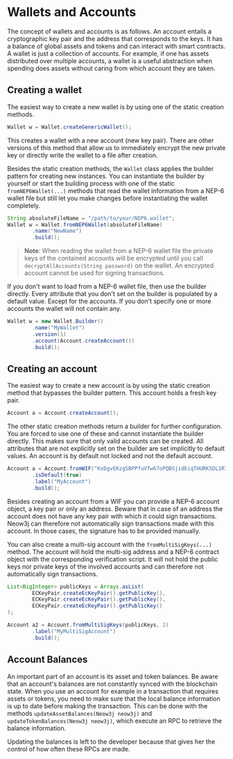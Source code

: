 # Wallets and Accounts

The concept of wallets and accounts is as follows. An account entails a cryptographic key pair and the address that
corresponds to the keys. It has a balance of global assets and tokens and can interact with smart contracts. A wallet is
just a collection of accounts. For example, if one has assets distributed over multiple accounts, a wallet is a useful
abstraction when spending does assets without caring from which account they are taken.


## Creating a wallet

The easiest way to create a new wallet is by using one of the static creation methods. 

```java
Wallet w = Wallet.createGenericWallet();
```

This creates a wallet with a new account (new key pair). There are other versions of this method that allow us to
immediately encrypt the new private key or directly write the wallet to a file after creation.

Besides the static creation methods, the `Wallet` class applies the builder pattern for creating new instances. You can
instantiate the builder by yourself or start the building process with one of the static `fromNEP6Wallet(...)` methods
that read the wallet information from a NEP-6 wallet file but still let you make changes before instantiating the wallet
completely.

```java
String absoluteFileName = "/path/to/your/NEP6.wallet";
Wallet w = Wallet.fromNEP6Wallet(absoluteFileName)
        .name("NewName")
        .build();
```

> __Note__: When reading the wallet from a NEP-6 wallet file the private keys of the contained accounts will be
>encrypted until you call `decryptAllAccounts(String password)` on the wallet. An encrypted account cannot be used for
>signing transactions.

If you don't want to load from a NEP-6 wallet file, then use the builder directly. Every attribute that you don't set on
the builder is populated by a default value. Except for the accounts. If you don't specify one or more accounts the
wallet will not contain any.

```java
Wallet w = new Wallet.Builder()
        .name("MyWallet")
        .version(1)
        .account(Account.createAccount())
        .build();
```


## Creating an account

The easiest way to create a new account is by using the static creation method that bypasses the builder pattern. This
account holds a fresh key pair.

```java
Account a = Account.createAccount();
```

The other static creation methods return a builder for further configuration. You are forced to use one of these and
cannot instantiate the builder directly. This makes sure that only valid accounts can be created. All attributes that
are not explicitly set on the builder are set implicitly to default values. An account is by default not locked and not
the default account.

```java
Account a = Account.fromWIF("KxDgvEKzgSBPPfuVfw67oPQBSjidEiqTHURKSDL1R7yGaGYAeYnr")
        .isDefault(true)
        .label("MyAccount")
        .build();
```

Besides creating an account from a WIF you can provide a NEP-6 account object, a key pair or only an address. Beware
that in case of an address the account does not have any key pair with which it could sign transactions. Neow3j can
therefore not automatically sign transactions made with this account. In those cases, the signature has to be provided
manually.

You can also create a multi-sig account with the `fromMultiSigKeys(...)` method. The account will hold the multi-sig
address and a NEP-6 contract object with the corresponding verification script. It will not hold the public keys nor
private keys of the involved accounts and can therefore not automatically sign transactions. 

```java
List<BigInteger> publicKeys = Arrays.asList(
        ECKeyPair.createEcKeyPair().getPublicKey(),
        ECKeyPair.createEcKeyPair().getPublicKey(),
        ECKeyPair.createEcKeyPair().getPublicKey()
);

Account a2 = Account.fromMultiSigKeys(publicKeys, 2)
        .label("MyMultiSigAccount")
        .build();
```


## Account Balances

An important part of an account is its asset and token balances. Be aware that an account's balances are not constantly
synced with the blockchain state. When you use an account for example in a transaction that requires assets or tokens,
you need to make sure that the local balance information is up to date before making the transaction. This can be done
with the methods `updateAssetBalances(Neow3j neow3j)` and `updateTokenBalances(Neow3j neow3j)`, which execute an RPC to
retrieve the balance information.

Updating the balances is left to the developer because that gives her the control of how often these RPCs are made.
